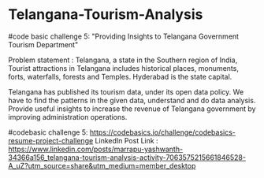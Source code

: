 # Telangana-Tourism-Analysis


#code basic challenge 5: "Providing Insights to Telangana Government Tourism Department"

Problem statement :
Telangana, a state in the Southern region of India, Tourist attractions in Telangana includes historical places, monuments, forts, waterfalls, forests and Temples. Hyderabad is the state capital.

Telangana has published its tourism data, under its open data policy. We have to find the patterns in the given data, understand and do data analysis. 
Provide useful insights to increase the revenue of Telangana government by improving administration operations.


#codebasic challenge 5: https://codebasics.io/challenge/codebasics-resume-project-challenge
LinkedIn Post Link : https://www.linkedin.com/posts/marrapu-yashwanth-34366a156_telangana-tourism-analysis-activity-7063575215661846528-A_uZ?utm_source=share&utm_medium=member_desktop
